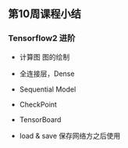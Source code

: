 ## 第10周课程小结 

### Tensorflow2 进阶

- 计算图
图的绘制

- 全连接层，Dense

- Sequential Model

- CheckPoint

- TensorBoard

- load & save
保存网络方之后使用
